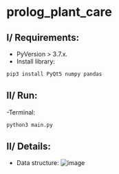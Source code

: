 # prolog_plant_care
## I/ Requirements:
- PyVersion > 3.7.x.
- Install library:
```sh
pip3 install PyQt5 numpy pandas
```
## II/ Run:
-Terminal:
```sh
python3 main.py
```
## II/ Details:
- Data structure:
![image](/prolog_plant_care/209498487_427430094891613_8104585248995227571_n.png)
